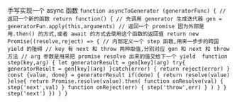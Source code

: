 手写实现一个 async 函数
` function asyncToGenerator (generatorFunc) {
    // 返回一个新的函数
    return function() {
      // 先调用 generator 生成迭代器
      gen = generatorFun.apply(this,arguments)
      // 返回一个 promise 因为外部是用.then() 的方式,或者 await 的方式去使用这个函数的返回值
      return new Promise((resolve,reject) => {
        // 内部定义一个 step 函数,用来一步步的跨国 yield 的阻碍
        // key 有 next 和 throw 两种取值,分别对应 gen 和 next 和 throw 方法
        // arg 参数是用来把 promise resolve 出来的值交给下一个 yield 
        function step(key,arg) {
          let generatorResult = gen[key](arg)
          try{
            generatorResult = gen[key](arg)
          }catch(error) {
            return reject(error)
          }
          const {value, done} = generatorResult
          if(done) {
            return resolve(value)
          }else{
            return Promise.resolve(value).then(
               function onResolve(val) {
                 step('next',val)
               }
               function onReject(err) {
                 step('throw',err)
               }
            )
          }
        }
        step('next')
      })
    }
 }
` 
